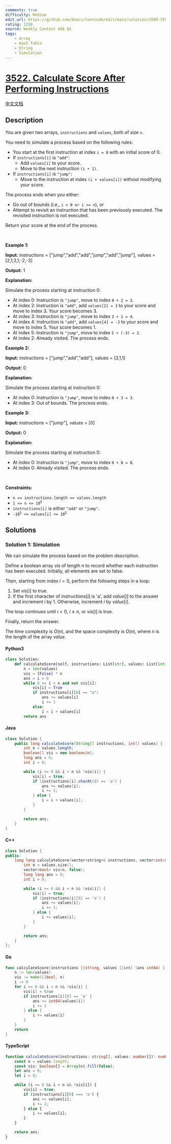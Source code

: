 ```yaml
---
comments: true
difficulty: Medium
edit_url: https://github.com/doocs/leetcode/edit/main/solution/3500-3599/3522.Calculate%20Score%20After%20Performing%20Instructions/README_EN.md
rating: 1238
source: Weekly Contest 446 Q1
tags:
    - Array
    - Hash Table
    - String
    - Simulation
---
```


<!-- problem:start -->

# [3522. Calculate Score After Performing Instructions](https://leetcode.com/problems/calculate-score-after-performing-instructions)

[中文文档](/solution/3500-3599/3522.Calculate%20Score%20After%20Performing%20Instructions/README.md)

## Description

<!-- description:start -->

<p>You are given two arrays, <code>instructions</code> and <code>values</code>, both of size <code>n</code>.</p>

<p>You need to simulate a process based on the following rules:</p>

<ul>
	<li>You start at the first instruction at index <code>i = 0</code> with an initial score of 0.</li>
	<li>If <code>instructions[i]</code> is <code>&quot;add&quot;</code>:
	<ul>
		<li>Add <code>values[i]</code> to your score.</li>
		<li>Move to the next instruction <code>(i + 1)</code>.</li>
	</ul>
	</li>
	<li>If <code>instructions[i]</code> is <code>&quot;jump&quot;</code>:
	<ul>
		<li>Move to the instruction at index <code>(i + values[i])</code> without modifying your score.</li>
	</ul>
	</li>
</ul>

<p>The process ends when you either:</p>

<ul>
	<li>Go out of bounds (i.e., <code>i &lt; 0 or i &gt;= n</code>), or</li>
	<li>Attempt to revisit an instruction that has been previously executed. The revisited instruction is not executed.</li>
</ul>

<p>Return your score at the end of the process.</p>

<p>&nbsp;</p>
<p><strong class="example">Example 1:</strong></p>

<div class="example-block">
<p><strong>Input:</strong> <span class="example-io">instructions = [&quot;jump&quot;,&quot;add&quot;,&quot;add&quot;,&quot;jump&quot;,&quot;add&quot;,&quot;jump&quot;], values = [2,1,3,1,-2,-3]</span></p>

<p><strong>Output:</strong> <span class="example-io">1</span></p>

<p><strong>Explanation:</strong></p>

<p>Simulate the process starting at instruction 0:</p>

<ul>
	<li>At index 0: Instruction is <code>&quot;jump&quot;</code>, move to index <code>0 + 2 = 2</code>.</li>
	<li>At index 2: Instruction is <code>&quot;add&quot;</code>, add <code>values[2] = 3</code> to your score and move to index 3. Your score becomes 3.</li>
	<li>At index 3: Instruction is <code>&quot;jump&quot;</code>, move to index <code>3 + 1 = 4</code>.</li>
	<li>At index 4: Instruction is <code>&quot;add&quot;</code>, add <code>values[4] = -2</code> to your score and move to index 5. Your score becomes 1.</li>
	<li>At index 5: Instruction is <code>&quot;jump&quot;</code>, move to index <code>5 + (-3) = 2</code>.</li>
	<li>At index 2: Already visited. The process ends.</li>
</ul>
</div>

<p><strong class="example">Example 2:</strong></p>

<div class="example-block">
<p><strong>Input:</strong> <span class="example-io">instructions = [&quot;jump&quot;,&quot;add&quot;,&quot;add&quot;], values = [3,1,1]</span></p>

<p><strong>Output:</strong> <span class="example-io">0</span></p>

<p><strong>Explanation:</strong></p>

<p>Simulate the process starting at instruction 0:</p>

<ul>
	<li>At index 0: Instruction is <code>&quot;jump&quot;</code>, move to index <code>0 + 3 = 3</code>.</li>
	<li>At index 3: Out of bounds. The process ends.</li>
</ul>
</div>

<p><strong class="example">Example 3:</strong></p>

<div class="example-block">
<p><strong>Input:</strong> <span class="example-io">instructions = [&quot;jump&quot;], values = [0]</span></p>

<p><strong>Output:</strong> <span class="example-io">0</span></p>

<p><strong>Explanation:</strong></p>

<p>Simulate the process starting at instruction 0:</p>

<ul>
	<li>At index 0: Instruction is <code>&quot;jump&quot;</code>, move to index <code>0 + 0 = 0</code>.</li>
	<li>At index 0: Already visited. The process ends.</li>
</ul>
</div>

<p>&nbsp;</p>
<p><strong>Constraints:</strong></p>

<ul>
	<li><code>n == instructions.length == values.length</code></li>
	<li><code>1 &lt;= n &lt;= 10<sup>5</sup></code></li>
	<li><code>instructions[i]</code> is either <code>&quot;add&quot;</code> or <code>&quot;jump&quot;</code>.</li>
	<li><code>-10<sup>5</sup> &lt;= values[i] &lt;= 10<sup>5</sup></code></li>
</ul>

<!-- description:end -->

## Solutions

<!-- solution:start -->

### Solution 1: Simulation

We can simulate the process based on the problem description.

Define a boolean array $\textit{vis}$ of length $n$ to record whether each instruction has been executed. Initially, all elements are set to $\text{false}$.

Then, starting from index $i = 0$, perform the following steps in a loop:

1. Set $\textit{vis}[i]$ to $\text{true}$.
2. If the first character of $\textit{instructions}[i]$ is 'a', add $\textit{value}[i]$ to the answer and increment $i$ by $1$. Otherwise, increment $i$ by $\textit{value}[i]$.

The loop continues until $i \lt 0$, $i \ge n$, or $\textit{vis}[i]$ is $\text{true}$.

Finally, return the answer.

The time complexity is $O(n)$, and the space complexity is $O(n)$, where $n$ is the length of the array $\textit{value}$.

<!-- tabs:start -->

#### Python3

```python
class Solution:
    def calculateScore(self, instructions: List[str], values: List[int]) -> int:
        n = len(values)
        vis = [False] * n
        ans = i = 0
        while 0 <= i < n and not vis[i]:
            vis[i] = True
            if instructions[i][0] == "a":
                ans += values[i]
                i += 1
            else:
                i = i + values[i]
        return ans
```

#### Java

```java
class Solution {
    public long calculateScore(String[] instructions, int[] values) {
        int n = values.length;
        boolean[] vis = new boolean[n];
        long ans = 0;
        int i = 0;

        while (i >= 0 && i < n && !vis[i]) {
            vis[i] = true;
            if (instructions[i].charAt(0) == 'a') {
                ans += values[i];
                i += 1;
            } else {
                i = i + values[i];
            }
        }

        return ans;
    }
}
```

#### C++

```cpp
class Solution {
public:
    long long calculateScore(vector<string>& instructions, vector<int>& values) {
        int n = values.size();
        vector<bool> vis(n, false);
        long long ans = 0;
        int i = 0;

        while (i >= 0 && i < n && !vis[i]) {
            vis[i] = true;
            if (instructions[i][0] == 'a') {
                ans += values[i];
                i += 1;
            } else {
                i += values[i];
            }
        }

        return ans;
    }
};
```

#### Go

```go
func calculateScore(instructions []string, values []int) (ans int64) {
	n := len(values)
	vis := make([]bool, n)
	i := 0
	for i >= 0 && i < n && !vis[i] {
		vis[i] = true
		if instructions[i][0] == 'a' {
			ans += int64(values[i])
			i += 1
		} else {
			i += values[i]
		}
	}
	return
}
```

#### TypeScript

```ts
function calculateScore(instructions: string[], values: number[]): number {
    const n = values.length;
    const vis: boolean[] = Array(n).fill(false);
    let ans = 0;
    let i = 0;

    while (i >= 0 && i < n && !vis[i]) {
        vis[i] = true;
        if (instructions[i][0] === 'a') {
            ans += values[i];
            i += 1;
        } else {
            i += values[i];
        }
    }

    return ans;
}
```

<!-- tabs:end -->

<!-- solution:end -->

<!-- problem:end -->
